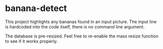 # banana-detect

This project highlights any bananas found in an input picture. The input line is hardcoded into the code itself, there is no command line argument.

The database is pre-resized. Feel free to re-enable the mass resize function to see if it works properly.
